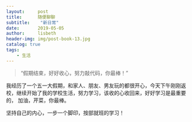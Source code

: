 ```yaml
---
layout:     post
title:      随便聊聊
subtitle:    "新日常"
date:       2019-05-05
author:     lisbeth
header-img: img/post-book-13.jpg
catalog: true
tags:
    - 生活
---
```


> “假期结束，好好收心，努力敲代码，你最棒！”

 我经历了一个五一大假期，和家人、朋友、男友玩的都很开心，今天下午刚刚返校，继续开始了我的学校生活，努力学习，该收的心收回来，好好学习是最重要的，
 加油，芹菜，你最棒。
 
 坚持自己的内心，一步一个脚印，按部就班的学习！
